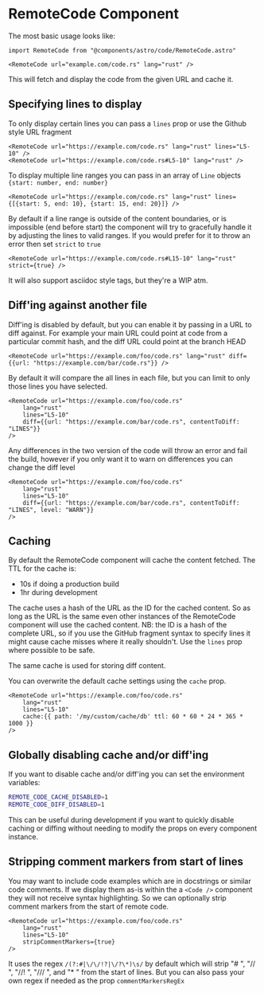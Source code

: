 # RemoteCode Component

The most basic usage looks like:

```astro
import RemoteCode from "@components/astro/code/RemoteCode.astro"

<RemoteCode url="example.com/code.rs" lang="rust" />
```

This will fetch and display the code from the given URL and cache it.

## Specifying lines to display

To only display certain lines you can pass a `lines` prop or use the Github style URL fragment

```astro
<RemoteCode url="https://example.com/code.rs" lang="rust" lines="L5-10" />
<RemoteCode url="https://example.com/code.rs#L5-10" lang="rust" />
```

To display multiple line ranges you can pass in an array of `Line` objects `{start: number, end: number}`

```astro
<RemoteCode url="https://example.com/code.rs" lang="rust" lines={[{start: 5, end: 10}, {start: 15, end: 20}]} />
```

By default if a line range is outside of the content boundaries, or is impossible (end before start)
the component will try to gracefully handle it by adjusting the lines to valid ranges. If you would
prefer for it to throw an error then set `strict` to `true`

```astro
<RemoteCode url="https://example.com/code.rs#L15-10" lang="rust" strict={true} />
```

It will also support asciidoc style tags, but they're a WIP atm.

## Diff'ing against another file

Diff'ing is disabled by default, but you can enable it by passing in a URL to diff against. For example your
main URL could point at code from a particular commit hash, and the diff URL could point at the branch HEAD

```astro
<RemoteCode url="https://example.com/foo/code.rs" lang="rust" diff={{url: "https://example.com/bar/code.rs"}} />
```

By default it will compare the all lines in each file, but you can limit to only those lines you have selected.

```astro
<RemoteCode url="https://example.com/foo/code.rs"
    lang="rust"
    lines="L5-10"
    diff={{url: "https://example.com/bar/code.rs", contentToDiff: "LINES"}}
/>
```

Any differences in the two version of the code will throw an error and fail the build, however if you only want it to
warn on differences you can change the diff level

```astro
<RemoteCode url="https://example.com/foo/code.rs"
    lang="rust"
    lines="L5-10"
    diff={{url: "https://example.com/bar/code.rs", contentToDiff: "LINES", level: "WARN"}}
/>
```

## Caching

By default the RemoteCode component will cache the content fetched. The TTL for the cache is:

- 10s if doing a production build
- 1hr during development

The cache uses a hash of the URL as the ID for the cached content. So as long as the URL is the same even other instances
of the RemoteCode component will use the cached content. NB: the ID is a hash of the complete URL, so if you use the
GitHub fragment syntax to specify lines it might cause cache misses where it really shouldn't.
Use the `lines` prop where possible to be safe.

The same cache is used for storing diff content.

You can overwrite the default cache settings using the `cache` prop.

```astro
<RemoteCode url="https://example.com/foo/code.rs"
    lang="rust"
    lines="L5-10"
    cache:{{ path: '/my/custom/cache/db' ttl: 60 * 60 * 24 * 365 * 1000 }}
/>
```

## Globally disabling cache and/or diff'ing

If you want to disable cache and/or diff'ing you can set the environment variables:

```bash
REMOTE_CODE_CACHE_DISABLED=1
REMOTE_CODE_DIFF_DISABLED=1
```

This can be useful during development if you want to quickly disable caching or diffing without needing to
modify the props on every component instance.

## Stripping comment markers from start of lines

You may want to include code examples which are in docstrings or similar code comments. If we display them as-is within
the a `<Code />` component they will not receive syntax highlighting. So we can optionally strip comment markers from
the start of remote code.

```astro
<RemoteCode url="https://example.com/foo/code.rs"
    lang="rust"
    lines="L5-10"
    stripCommentMarkers={true}
/>
```

It uses the regex `/(?:#|\/\/!?|\/?\*)\s/` by default which will strip "# ", "// ", "//! ", "/// ", and "\* "
from the start of lines. But you can also pass your own regex if needed as the prop `commentMarkersRegEx`

